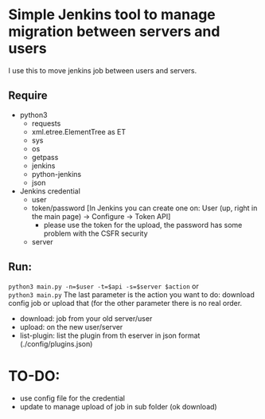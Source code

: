 # Simple Jenkins tool to manage migration between servers and users

I use this to move jenkins job between users and servers. <br>

## Require
* python3 
    * requests
    * xml.etree.ElementTree as ET
    * sys
    * os
    * getpass
    * jenkins
    * python-jenkins
    * json
* Jenkins credential
    * user
    * token/password [In Jenkins you can create one on: User (up, right in the main page) -> Configure -> Token API]
        * please use the token for the upload, the password has some problem with the CSFR security
    * server

## Run: 
`python3 main.py -n=$user -t=$api -s=$server $action`
or <br>
`python3 main.py`
The last parameter is the action you want to do: download config job or upload that (for the other parameter there is no real order. <br>
* download: job from your old server/user
* upload: on the new user/server
* list-plugin: list the plugin from th eserver in json format (./config/plugins.json)

# TO-DO:
* use config file for the credential
* update to manage upload of job in sub folder (ok download)